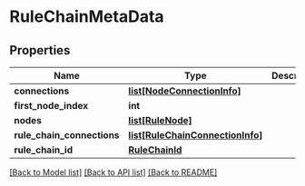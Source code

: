 # RuleChainMetaData

## Properties
Name | Type | Description | Notes
------------ | ------------- | ------------- | -------------
**connections** | [**list[NodeConnectionInfo]**](NodeConnectionInfo.md) |  | [optional] 
**first_node_index** | **int** |  | [optional] 
**nodes** | [**list[RuleNode]**](RuleNode.md) |  | [optional] 
**rule_chain_connections** | [**list[RuleChainConnectionInfo]**](RuleChainConnectionInfo.md) |  | [optional] 
**rule_chain_id** | [**RuleChainId**](RuleChainId.md) |  | [optional] 

[[Back to Model list]](../README.md#documentation-for-models) [[Back to API list]](../README.md#documentation-for-api-endpoints) [[Back to README]](../README.md)


